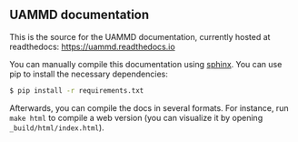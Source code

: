 ## UAMMD documentation  

This is the source for the UAMMD documentation, currently hosted at readthedocs: https://uammd.readthedocs.io 

You can manually compile this documentation using [sphinx](sphinx-doc.org/). You can use pip to install the necessary dependencies:  

```bash
$ pip install -r requirements.txt
```  

Afterwards, you can compile the docs in several formats. For instance, run ```make html``` to compile a web version (you can visualize it by opening ```_build/html/index.html```).  


